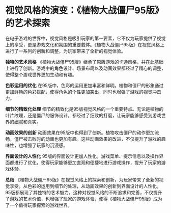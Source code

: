 # 视觉风格的演变：《植物大战僵尸95版》的艺术探索

在电子游戏的世界中，视觉风格是吸引玩家的第一要素，它不仅为玩家提供了视觉上的享受，更是游戏文化和氛围的重要载体。《植物大战僵尸95版》在视觉风格上进行了一系列的创新和调整，为玩家带来了全新的视觉体验。

**独特的艺术风格**
《植物大战僵尸95版》继承了原版游戏的卡通风格，并在此基础上进行了创新。游戏中的角色设计、场景布局以及动画效果都经过了精心的调整，使得整个游戏世界更加生动和有趣。

**色彩运用的优化**
在95版中，色彩的运用更加丰富和鲜明。植物和僵尸的形象通过更加鲜艳的色彩搭配，使得角色的个性更加突出，同时也增强了游戏的视觉冲击力。

**细节的精致化处理**
细节的精致化是95版视觉风格的一个重要特点。无论是植物的叶片纹理，还是僵尸的服饰设计，都经过了细致的打磨，让玩家能够感受到游戏世界的细腻和真实。

**动画效果的创新**
动画效果在95版中也得到了创新。植物攻击僵尸的动作更加流畅，僵尸被击败时的动画也更加有趣。这些动画效果的改进，不仅提升了游戏的趣味性，也增强了玩家的沉浸感。

**界面设计的人性化**
95版的界面设计更加人性化。游戏菜单、提示信息以及操作界面都进行了优化，使得玩家能够更加直观和便捷地进行游戏操作，提升了玩家的游戏体验。

**总结**
《植物大战僵尸95版》在视觉风格上的探索和创新，为玩家带来了全新的视觉享受。从色彩的运用到细节的处理，从动画效果的创新到界面设计的人性化，95版都展现了其独特的艺术魅力。这种对视觉风格的不断追求和完善，不仅提升了游戏的艺术价值，也增强了玩家的游戏体验，使得《植物大战僵尸95版》成为了一个值得玩家探索的游戏世界。